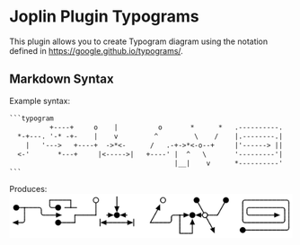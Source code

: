 # Joplin Plugin Typograms
This plugin allows you to create Typogram diagram using the notation defined in https://google.github.io/typograms/.

## Markdown Syntax
Example syntax:

    ```typogram
              +----+     o    |          o       *      *   .----------.
      *-+---. '-* -+-    |    v         ^         \    /    |.--------.|
        |   '--->   +----+  ->*<-      /   .-+->*<-o--+     |'------> ||
      <-'       *---+     |<----->|   +----' |  ^   \       '---------'|
                                             |__|    v      *----------'
    ```

Produces:
![Example](./doc/example.png)

